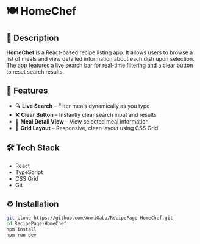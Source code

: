 # 🍽️ HomeChef

## 📌 Description
**HomeChef** is a React-based recipe listing app. It allows users to browse a list of meals and view detailed information about each dish upon selection. The app features a live search bar for real-time filtering and a clear button to reset search results.

## 🚀 Features
- 🔍 **Live Search** – Filter meals dynamically as you type
- ❌ **Clear Button** – Instantly clear search input and results
- 🍛 **Meal Detail View** – View selected meal information
- 📱 **Grid Layout** – Responsive, clean layout using CSS Grid

## 🛠 Tech Stack
- React
- TypeScript
- CSS Grid
- Git

## ⚙️ Installation

```bash
git clone https://github.com/AnriGabo/RecipePage-HomeChef.git
cd RecipePage-HomeChef
npm install
npm run dev
